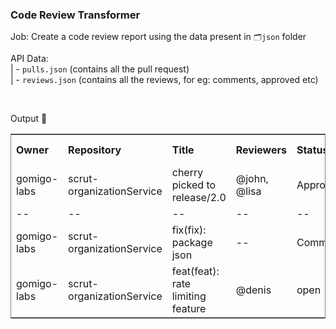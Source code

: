 ### Code Review Transformer

Job: Create a code review report using the data present in `🗂️json` folder

API Data: <br>
| - `pulls.json` (contains all the pull request) <br>
| - `reviews.json` (contains all the reviews, for eg: comments, approved etc) <br>

<br>

Output 📃

<table style="text-align: left; border: 1px solid gray">
  <tr>
    <th>Owner</th>
    <th>Repository</th>
    <th>Title</th>
    <th>Reviewers</th>
    <th>Status</th>
    <th>Head Branch</th>
    <th>Merge Date</th>
    <th>Created At</th>
  </tr>
  <tr>
    <td>gomigo-labs</td>
    <td>scrut-organizationService</td>
    <td>cherry picked to release/2.0</td>
    <td>@john, @lisa</td>
    <td>Approved</td>
    <td>release/2.0</td>
    <td>23rd Nov 2023</td>
    <td>4th Oct 2023</td>
  </tr>
  <tr>
    <td>--</td>
    <td>--</td>
    <td>--</td>
    <td>--</td>
    <td>--</td>
    <td>--</td>
    <td>--</td>
    <td>--</td>
  </tr>
  <tr>
    <td>gomigo-labs</td>
    <td>scrut-organizationService</td>
    <td>fix(fix): package json</td>
    <td>--</td>
    <td>Commented</td>
    <td>staging</td>
    <td>--</td>
    <td>10th Sept 2023</td>
  </tr>
  <tr>
    <td>gomigo-labs</td>
    <td>scrut-organizationService</td>
    <td>feat(feat): rate limiting feature</td>
    <td>@denis</td>
    <td>open</td>
    <td>master</td>
    <td>--</td>
    <td>9th Dec 2023</td>
  </tr>
</table>
